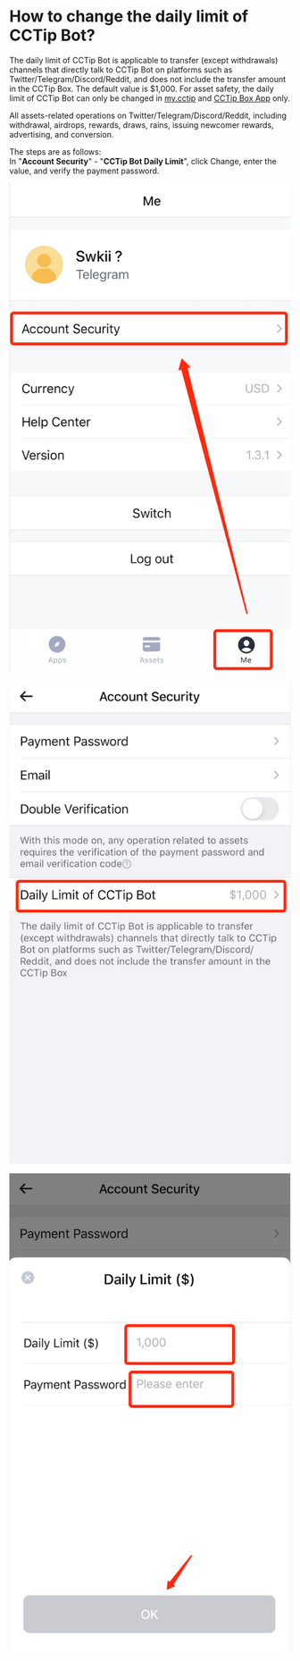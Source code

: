 # How to change the daily limit of CCTip Bot?

The daily limit of CCTip Bot is applicable to transfer \(except withdrawals\) channels that directly talk to CCTip Bot on platforms such as Twitter/Telegram/Discord/Reddit, and does not include the transfer amount in the CCTip Box. The default value is $1,000. For asset safety, the daily limit of CCTip Bot can only be changed in [my.cctip](https://my.cctip.io/) and [CCTip Box App](https://my.cctip.io/download) only.

All assets-related operations on Twitter/Telegram/Discord/Reddit, including withdrawal, airdrops, rewards, draws, rains, issuing newcomer rewards, advertising, and conversion. 

The steps are as follows:  
In "**Account Security**" - "**CCTip Bot Daily Limit**", click Change, enter the value, and verify the payment password.

![](../../.gitbook/assets/image%20%28263%29.png)

![](../../.gitbook/assets/image%20%286%29.png)

![](../../.gitbook/assets/image%20%28232%29.png)

